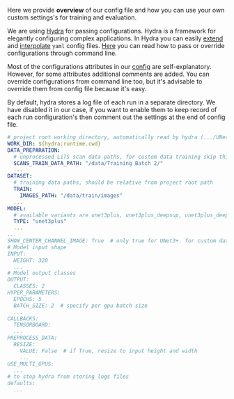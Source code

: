Here we provide **overview** of our config file and how you can use your own custom settings's for training and
evaluation.

We are using [Hydra](https://hydra.cc/) for passing configurations. Hydra is a framework for elegantly configuring
complex applications. In Hydra you can easily [extend](https://hydra.cc/docs/patterns/extending_configs/)
and [interpolate](https://hydra.cc/docs/advanced/override_grammar/basic/#primitives) `yaml` config files.
[Here](https://hydra.cc/docs/1.0/advanced/override_grammar/basic/)  you can read how to pass or override configurations
through command line.

Most of the configurations attributes in our [config](/configs/config.yaml) are self-explanatory. However, for some
attributes additional comments are added.
You can override configurations from command line too, but it's advisable to override them from config file because it's
easy.

By default, hydra stores a log file of each run in a separate directory. We have disabled it in our case,
if you want to enable them to keep record of each run configuration's then comment out the settings at the end of config
file.

```yaml
# project root working directory, automatically read by hydra (.../UNet3P)
WORK_DIR: ${hydra:runtime.cwd}
DATA_PREPARATION:
  # unprocessed LiTS scan data paths, for custom data training skip this section details 
  SCANS_TRAIN_DATA_PATH: "/data/Training Batch 2/"
  ...
DATASET:
  # training data paths, should be relative from project root path
  TRAIN:
    IMAGES_PATH: "/data/train/images"
  ...
MODEL:
  # available variants are unet3plus, unet3plus_deepsup, unet3plus_deepsup_cgm
  TYPE: "unet3plus"
  ...
...
SHOW_CENTER_CHANNEL_IMAGE: True  # only true for UNet3+. for custom dataset it should be False
# Model input shape
INPUT:
  HEIGHT: 320
  ...
# Model output classes
OUTPUT:
  CLASSES: 2
HYPER_PARAMETERS:
  EPOCHS: 5
  BATCH_SIZE: 2  # specify per gpu batch size
  ...
CALLBACKS:
  TENSORBOARD:
  ...
PREPROCESS_DATA:
  RESIZE:
    VALUE: False  # if True, resize to input height and width
    ...
USE_MULTI_GPUS:
  ...
# to stop hydra from storing logs files
defaults:
  ...

```
